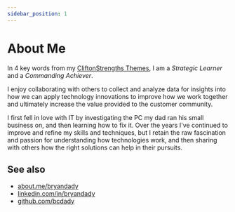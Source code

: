 ```yaml
---
sidebar_position: 1
---
```


# About Me

In 4 key words from my [CliftonStrengths Themes](https://www.gallupstrengthscenter.com/home/en-us/cliftonstrengths-themes-domains), I am a _Strategic_ _Learner_ and a _Commanding_ _Achiever_. 

I enjoy collaborating with others to collect and analyze data for insights into how we can apply technology innovations to improve how we work together and ultimately increase the value provided to the customer community. 

I first fell in love with IT by investigating the PC my dad ran his small business on, and then learning how to fix it. Over the years I've continued to improve and refine my skills and techniques, but I retain the raw fascination and passion for understanding how technologies work, and then sharing with others how the right solutions can help in their pursuits.

## See also

- [about.me/bryandady](https://about.me/bryandady)
- [linkedin.com/in/bryandady](https://linkedin.com/in/bryandady)
- [github.com/bcdady](https://github.com/bcdady?tab=repositories)
